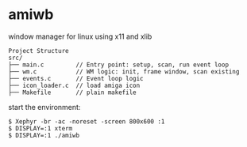 # amiwb
window manager for linux using x11 and xlib

```
Project Structure 
src/
├── main.c         // Entry point: setup, scan, run event loop
├── wm.c           // WM logic: init, frame window, scan existing
├── events.c       // Event loop logic
├── icon_loader.c  // load amiga icon
├── Makefile       // plain makefile
```

start the environment:
```
$ Xephyr -br -ac -noreset -screen 800x600 :1
$ DISPLAY=:1 xterm
$ DISPLAY=:1 ./amiwb
```
